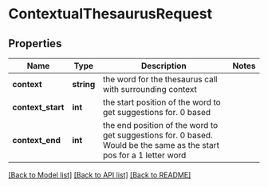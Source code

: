 # ContextualThesaurusRequest

## Properties
Name | Type | Description | Notes
------------ | ------------- | ------------- | -------------
**context** | **string** | the word for the thesaurus call with surrounding context | 
**context_start** | **int** | the start position of the word to get suggestions for. 0 based | 
**context_end** | **int** | the end position of the word to get suggestions for. 0 based. Would be the same as the start pos for a 1 letter word | 

[[Back to Model list]](../README.md#documentation-for-models) [[Back to API list]](../README.md#documentation-for-api-endpoints) [[Back to README]](../README.md)


